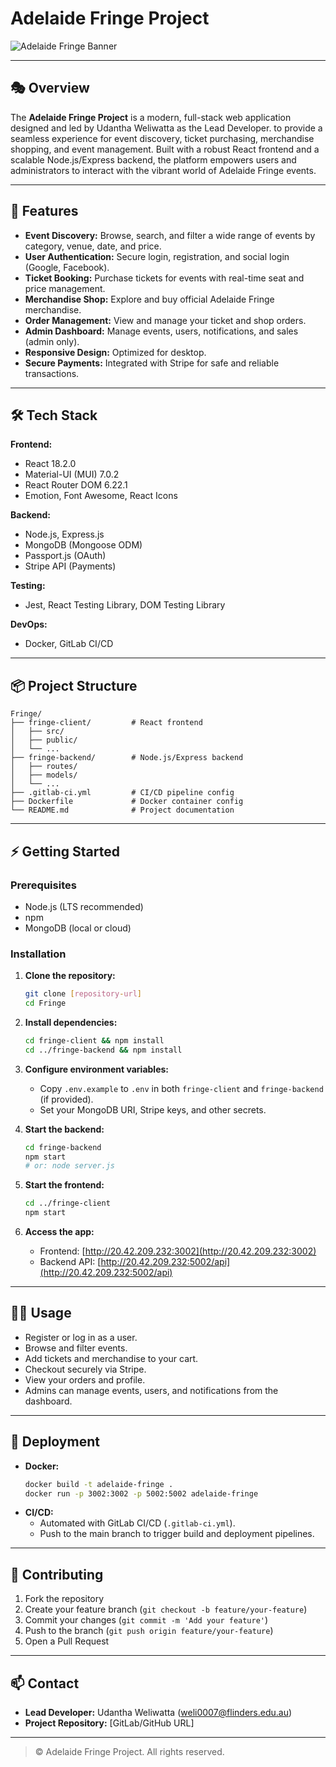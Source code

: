 # Adelaide Fringe Project

![Adelaide Fringe Banner](https://playandgo.com.au/wp-content/uploads/2025/03/gawler-fringe-in-the-park-2025.jpeg)

---

## 🎭 Overview

The **Adelaide Fringe Project** is a modern, full-stack web application designed and led by Udantha Weliwatta as the Lead Developer. to provide a seamless experience for event discovery, ticket purchasing, merchandise shopping, and event management. Built with a robust React frontend and a scalable Node.js/Express backend, the platform empowers users and administrators to interact with the vibrant world of Adelaide Fringe events.

---

## 🚀 Features

- **Event Discovery:** Browse, search, and filter a wide range of events by category, venue, date, and price.
- **User Authentication:** Secure login, registration, and social login (Google, Facebook).
- **Ticket Booking:** Purchase tickets for events with real-time seat and price management.
- **Merchandise Shop:** Explore and buy official Adelaide Fringe merchandise.
- **Order Management:** View and manage your ticket and shop orders.
- **Admin Dashboard:** Manage events, users, notifications, and sales (admin only).
- **Responsive Design:** Optimized for desktop.
- **Secure Payments:** Integrated with Stripe for safe and reliable transactions.

---

## 🛠️ Tech Stack

**Frontend:**
- React 18.2.0
- Material-UI (MUI) 7.0.2
- React Router DOM 6.22.1
- Emotion, Font Awesome, React Icons

**Backend:**
- Node.js, Express.js
- MongoDB (Mongoose ODM)
- Passport.js (OAuth)
- Stripe API (Payments)

**Testing:**
- Jest, React Testing Library, DOM Testing Library

**DevOps:**
- Docker, GitLab CI/CD

---

## 📦 Project Structure

```
Fringe/
├── fringe-client/         # React frontend
│   ├── src/
│   ├── public/
│   └── ...
├── fringe-backend/        # Node.js/Express backend
│   ├── routes/
│   ├── models/
│   └── ...
├── .gitlab-ci.yml         # CI/CD pipeline config
├── Dockerfile             # Docker container config
└── README.md              # Project documentation
```

---

## ⚡ Getting Started

### Prerequisites
- Node.js (LTS recommended)
- npm
- MongoDB (local or cloud)

### Installation

1. **Clone the repository:**
   ```bash
   git clone [repository-url]
   cd Fringe
   ```
2. **Install dependencies:**
   ```bash
   cd fringe-client && npm install
   cd ../fringe-backend && npm install
   ```
3. **Configure environment variables:**
   - Copy `.env.example` to `.env` in both `fringe-client` and `fringe-backend` (if provided).
   - Set your MongoDB URI, Stripe keys, and other secrets.

4. **Start the backend:**
   ```bash
   cd fringe-backend
   npm start
   # or: node server.js
   ```
5. **Start the frontend:**
   ```bash
   cd ../fringe-client
   npm start
   ```
6. **Access the app:**
   - Frontend: [http://20.42.209.232:3002](http://20.42.209.232:3002)
   - Backend API: [http://20.42.209.232:5002/api](http://20.42.209.232:5002/api)

---

## 🧑‍💻 Usage
- Register or log in as a user.
- Browse and filter events.
- Add tickets and merchandise to your cart.
- Checkout securely via Stripe.
- View your orders and profile.
- Admins can manage events, users, and notifications from the dashboard.

---

## 🚢 Deployment
- **Docker:**
  ```bash
  docker build -t adelaide-fringe .
  docker run -p 3002:3002 -p 5002:5002 adelaide-fringe
  ```
- **CI/CD:**
  - Automated with GitLab CI/CD (`.gitlab-ci.yml`).
  - Push to the main branch to trigger build and deployment pipelines.

---

## 🤝 Contributing

1. Fork the repository
2. Create your feature branch (`git checkout -b feature/your-feature`)
3. Commit your changes (`git commit -m 'Add your feature'`)
4. Push to the branch (`git push origin feature/your-feature`)
5. Open a Pull Request

---

## 📫 Contact

- **Lead Developer:** Udantha Weliwatta ([weli0007@flinders.edu.au](mailto:weli0007@flinders.edu.au))
- **Project Repository:** [GitLab/GitHub URL]

---

> © Adelaide Fringe Project. All rights reserved.